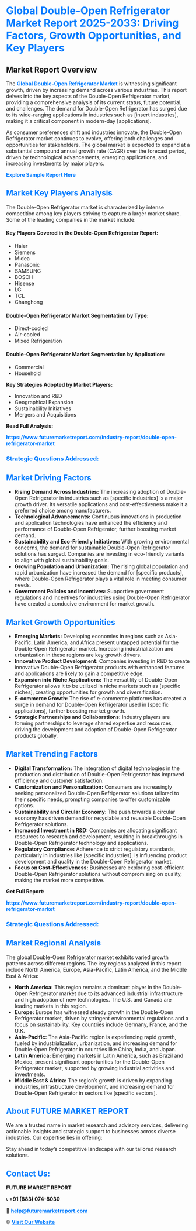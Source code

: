 <h1 style="color: #007BFF;">Global Double-Open Refrigerator Market Report 2025-2033: Driving Factors, Growth Opportunities, and Key Players</h1>

<section id="overview">
<h2>Market Report Overview</h2>
<p>The <a href="https://www.futuremarketreport.com/industry-report/double-open-refrigerator-market" style="color: #007BFF; text-decoration: none;"><strong>Global Double-Open Refrigerator Market</strong></a> is witnessing significant growth, driven by increasing demand across various industries. This report delves into the key aspects of the Double-Open Refrigerator market, providing a comprehensive analysis of its current status, future potential, and challenges. The demand for Double-Open Refrigerator has surged due to its wide-ranging applications in industries such as [insert industries], making it a critical component in modern-day [applications].</p>
<p>As consumer preferences shift and industries innovate, the Double-Open Refrigerator market continues to evolve, offering both challenges and opportunities for stakeholders. The global market is expected to expand at a substantial compound annual growth rate (CAGR) over the forecast period, driven by technological advancements, emerging applications, and increasing investments by major players.</p>
</section>

<section id="overview">
<p><a href="https://www.futuremarketreport.com/request-sample/reportId=85635" style="color: #007BFF; text-decoration: none;"><strong>Explore Sample Report Here</strong></a></p>
</section>

<section id="key-players">
<h2 style="color: #007BFF;">Market Key Players Analysis</h2>
<p>The Double-Open Refrigerator market is characterized by intense competition among key players striving to capture a larger market share. Some of the leading companies in the market include:</p>
<h4>Key Players Covered in the Double-Open Refrigerator Report:</h4>
<ul><li>Haier</li><li>Siemens</li><li>Midea</li><li>Panasonic</li><li>SAMSUNG</li><li>BOSCH</li><li>Hisense</li><li>LG</li><li>TCL</li><li>Changhong</li></ul>
<h4>Double-Open Refrigerator Market Segmentation by Type:</h4>
<ul><li>Direct-cooled</li><li>Air-cooled</li><li>Mixed Refrigeration</li></ul>

<h4>Double-Open Refrigerator Market Segmentation by Application:</h4>
<ul><li>Commercial</li><li>Household</li></ul>
<p><strong>Key Strategies Adopted by Market Players:</strong></p>
<ul>
<li>Innovation and R&D</li>
<li>Geographical Expansion</li>
<li>Sustainability Initiatives</li>
<li>Mergers and Acquisitions</li>
</ul>
</section>

<section>
<p><strong>Read Full Analysis: </strong></p><a href="https://www.futuremarketreport.com/industry-report/double-open-refrigerator-market" style="color: #007BFF; text-decoration: none;"><strong>https://www.futuremarketreport.com/industry-report/double-open-refrigerator-market</strong></a>
<h3 style="color: #007BFF;">Strategic Questions Addressed:</h3>
</section>

<section id="driving-factors">
<h2 style="color: #007BFF;">Market Driving Factors</h2>
<ul>
<li><strong>Rising Demand Across Industries:</strong> The increasing adoption of Double-Open Refrigerator in industries such as [specific industries] is a major growth driver. Its versatile applications and cost-effectiveness make it a preferred choice among manufacturers.</li>
<li><strong>Technological Advancements:</strong> Continuous innovations in production and application technologies have enhanced the efficiency and performance of Double-Open Refrigerator, further boosting market demand.</li>
<li><strong>Sustainability and Eco-Friendly Initiatives:</strong> With growing environmental concerns, the demand for sustainable Double-Open Refrigerator solutions has surged. Companies are investing in eco-friendly variants to align with global sustainability goals.</li>
<li><strong>Growing Population and Urbanization:</strong> The rising global population and rapid urbanization have increased the demand for [specific products], where Double-Open Refrigerator plays a vital role in meeting consumer needs.</li>
<li><strong>Government Policies and Incentives:</strong> Supportive government regulations and incentives for industries using Double-Open Refrigerator have created a conducive environment for market growth.</li>
</ul>
</section>

<section id="growth-opportunities">
<h2 style="color: #007BFF;">Market Growth Opportunities</h2>
<ul>
<li><strong>Emerging Markets:</strong> Developing economies in regions such as Asia-Pacific, Latin America, and Africa present untapped potential for the Double-Open Refrigerator market. Increasing industrialization and urbanization in these regions are key growth drivers.</li>
<li><strong>Innovative Product Development:</strong> Companies investing in R&D to create innovative Double-Open Refrigerator products with enhanced features and applications are likely to gain a competitive edge.</li>
<li><strong>Expansion into Niche Applications:</strong> The versatility of Double-Open Refrigerator allows it to be utilized in niche markets such as [specific niches], creating opportunities for growth and diversification.</li>
<li><strong>E-commerce Growth:</strong> The rise of e-commerce platforms has created a surge in demand for Double-Open Refrigerator used in [specific applications], further boosting market growth.</li>
<li><strong>Strategic Partnerships and Collaborations:</strong> Industry players are forming partnerships to leverage shared expertise and resources, driving the development and adoption of Double-Open Refrigerator products globally.</li>
</ul>
</section>

<section id="trending-factors">
<h2 style="color: #007BFF;">Market Trending Factors</h2>
<ul>
<li><strong>Digital Transformation:</strong> The integration of digital technologies in the production and distribution of Double-Open Refrigerator has improved efficiency and customer satisfaction.</li>
<li><strong>Customization and Personalization:</strong> Consumers are increasingly seeking personalized Double-Open Refrigerator solutions tailored to their specific needs, prompting companies to offer customizable options.</li>
<li><strong>Sustainability and Circular Economy:</strong> The push towards a circular economy has driven demand for recyclable and reusable Double-Open Refrigerator solutions.</li>
<li><strong>Increased Investment in R&D:</strong> Companies are allocating significant resources to research and development, resulting in breakthroughs in Double-Open Refrigerator technology and applications.</li>
<li><strong>Regulatory Compliance:</strong> Adherence to strict regulatory standards, particularly in industries like [specific industries], is influencing product development and quality in the Double-Open Refrigerator market.</li>
<li><strong>Focus on Cost-Effectiveness:</strong> Businesses are exploring cost-efficient Double-Open Refrigerator solutions without compromising on quality, making the market more competitive.</li>
</ul>
</section>

<section>
<p><strong>Get Full Report: </strong></p><a href="https://www.futuremarketreport.com/industry-report/double-open-refrigerator-market" style="color: #007BFF; text-decoration: none;"><strong>https://www.futuremarketreport.com/industry-report/double-open-refrigerator-market</strong></a>
<h3 style="color: #007BFF;">Strategic Questions Addressed:</h3>
</section>


<section id="regional-analysis">
<h2 style="color: #007BFF;">Market Regional Analysis</h2>
<p>The global Double-Open Refrigerator market exhibits varied growth patterns across different regions. The key regions analyzed in this report include North America, Europe, Asia-Pacific, Latin America, and the Middle East & Africa:</p>
<ul>
<li><strong>North America:</strong> This region remains a dominant player in the Double-Open Refrigerator market due to its advanced industrial infrastructure and high adoption of new technologies. The U.S. and Canada are leading markets in this region.</li>
<li><strong>Europe:</strong> Europe has witnessed steady growth in the Double-Open Refrigerator market, driven by stringent environmental regulations and a focus on sustainability. Key countries include Germany, France, and the U.K.</li>
<li><strong>Asia-Pacific:</strong> The Asia-Pacific region is experiencing rapid growth, fueled by industrialization, urbanization, and increasing demand for Double-Open Refrigerator in countries like China, India, and Japan.</li>
<li><strong>Latin America:</strong> Emerging markets in Latin America, such as Brazil and Mexico, present significant opportunities for the Double-Open Refrigerator market, supported by growing industrial activities and investments.</li>
<li><strong>Middle East & Africa:</strong> The region’s growth is driven by expanding industries, infrastructure development, and increasing demand for Double-Open Refrigerator in sectors like [specific sectors].</li>
</ul>
</section>

<footer>
<h2 style="color: #007BFF;">About FUTURE MARKET REPORT</h2>
<p>We are a trusted name in market research and advisory services, delivering actionable insights and strategic support to businesses across diverse industries. Our expertise lies in offering:</p>

<p>Stay ahead in today’s competitive landscape with our tailored research solutions.</p>

<h2 style="color: #007BFF;">Contact Us:</h2>
<p><strong>FUTURE MARKET REPORT</strong></p>
<p>📞 <strong>+91 (883) 074-8030</strong></p>
<p>📧 <strong><a href="mailto:help@futuremarketreport.com" style="color: #007BFF;">help@futuremarketreport.com</a></strong></p>
<p>🌐 <strong><a href="https://www.futuremarketreport.com/" style="color: #007BFF;">Visit Our Website</a></strong></p>
</footer>